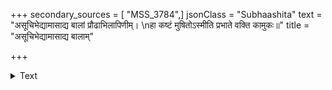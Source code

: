 +++
secondary_sources = [ "MSS_3784",]
jsonClass = "Subhaashita"
text = "असूचिभेद्यामासाद्य बालां प्रौढाभिलापिणीम्।  \nहा कष्टं मुषितोऽस्मीति प्रभाते वक्ति कामुकः॥"
title = "असूचिभेद्यामासाद्य बालाम्"

+++

<details><summary>Text</summary>

असूचिभेद्यामासाद्य बालां प्रौढाभिलापिणीम्।  
हा कष्टं मुषितोऽस्मीति प्रभाते वक्ति कामुकः॥
</details>
